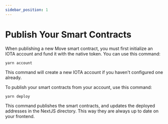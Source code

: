 ```yaml
---
sidebar_position: 1
---
```


# Publish Your Smart Contracts

When publishing a new Move smart contract, you must first initialize an IOTA account and fund it with the native token. You can use this command:
```
yarn account
```

This command will create a new IOTA account if you haven't configured one already.

To publish your smart contracts from your account, use this command:

```
yarn deploy
```

This command publishes the smart contracts, and updates the deployed addresses in the NextJS directory. This way they are always up to date on your frontend.